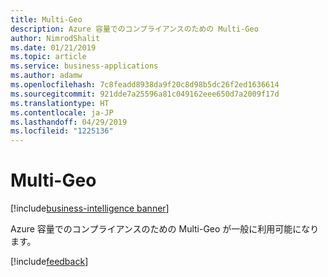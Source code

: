 ```yaml
---
title: Multi-Geo
description: Azure 容量でのコンプライアンスのための Multi-Geo
author: NimrodShalit
ms.date: 01/21/2019
ms.topic: article
ms.service: business-applications
ms.author: adamw
ms.openlocfilehash: 7c8feadd8938da9f20c8d98b5dc26f2ed1636614
ms.sourcegitcommit: 921dde7a25596a81c049162eee650d7a2009f17d
ms.translationtype: HT
ms.contentlocale: ja-JP
ms.lasthandoff: 04/29/2019
ms.locfileid: "1225136"
---
```

#  <a name="multi-geo"></a>Multi-Geo 
[!include[business-intelligence banner](../../includes/business-intelligence.md)]

Azure 容量でのコンプライアンスのための Multi-Geo が一般に利用可能になります。

[!include[feedback](../includes/service-feedback.md)]
